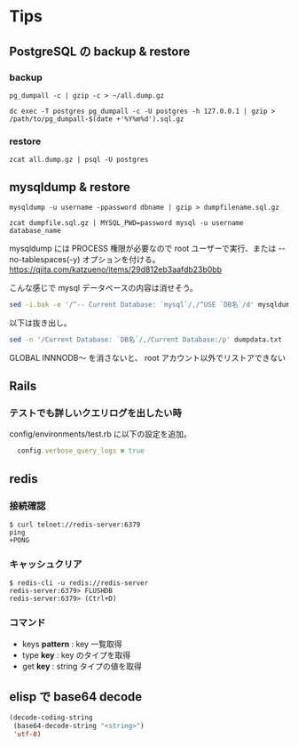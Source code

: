 # Tips

## PostgreSQL の backup & restore

### backup

```
pg_dumpall -c | gzip -c > ~/all.dump.gz

dc exec -T postgres pg_dumpall -c -U postgres -h 127.0.0.1 | gzip > /path/to/pg_dumpall-$(date +'%Y%m%d').sql.gz
```

### restore

```
zcat all.dump.gz | psql -U postgres
```

## mysqldump & restore

```
mysqldump -u username -ppassword dbname | gzip > dumpfilename.sql.gz

zcat dumpfile.sql.gz | MYSQL_PWD=password mysql -u username database_name
```

mysqldump には PROCESS 権限が必要なので root ユーザーで実行、または --no-tablespaces(-y) オプションを付ける。
https://qiita.com/katzueno/items/29d812eb3aafdb23b0bb

こんな感じで mysql データベースの内容は消せそう。

```sh
sed -i.bak -e '/^-- Current Database: `mysql`/,/^USE `DB名`/d' mysqldump-xxxx.sql
```

以下は抜き出し。

```sh
sed -n '/Current Database: `DB名`/,/Current Database:/p' dumpdata.txt
```

GLOBAL INNNODB〜 を消さないと、 root アカウント以外でリストアできない

## Rails

### テストでも詳しいクエリログを出したい時

config/environments/test.rb に以下の設定を追加。

```ruby
  config.verbose_query_logs = true
```

## redis

### 接続確認

```
$ curl telnet://redis-server:6379
ping
+PONG
```

### キャッシュクリア

```
$ redis-cli -u redis://redis-server
redis-server:6379> FLUSHDB
redis-server:6379> (Ctrl+D)
```

### コマンド

- keys **pattern** : key 一覧取得
- type **key** : key のタイプを取得
- get **key** : string タイプの値を取得

## elisp で base64 decode

```lisp
(decode-coding-string
 (base64-decode-string "<string>")
 'utf-8)
```

